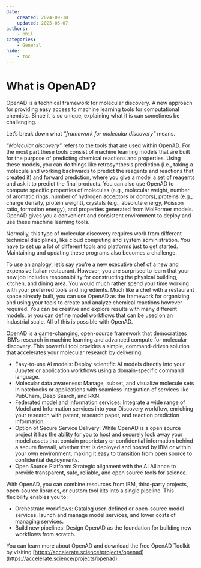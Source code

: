 ```yaml
---
date:
    created: 2024-09-18
    updated: 2025-03-07
authors:
    - phil
categories:
    - General
hide:
    - toc
---
```


# What is OpenAD?

OpenAD is a technical framework for molecular discovery. A new approach for providing easy access to machine learning tools for computational chemists. Since it is so unique, explaining what it is can sometimes be challenging.

<!-- more -->

Let’s break down what _“framework for molecular discovery”_ means.

_“Molecular discovery”_ refers to the tools that are used within OpenAD. For the most part these tools consist of machine learning models that are built for the purpose of predicting chemical reactions and properties. Using these models, you can do things like retrosynthesis prediction (i.e., taking a molecule and working backwards to predict the reagents and reactions that created it) and forward prediction, where you give a model a set of reagents and ask it to predict the final products. You can also use OpenAD to compute specific properties of molecules (e.g., molecular weight, number of aromatic rings, number of hydrogen acceptors or donors), proteins (e.g., charge density, protein weight), crystals (e.g., absolute energy, Poisson ratio, formation energy), and properties generated from MolFormer models. OpenAD gives you a convenient and consistent environment to deploy and use these machine learning tools.

Normally, this type of molecular discovery requires work from different technical disciplines, like cloud computing and system administration. You have to set up a lot of different tools and platforms just to get started. Maintaining and updating these programs also becomes a challenge.

To use an analogy, let’s say you’re a new executive chef of a new and expensive Italian restaurant. However, you are surprised to learn that your new job includes responsibility for constructing the physical building, kitchen, and dining area. You would much rather spend your time working with your preferred tools and ingredients. Much like a chef with a restaurant space already built, you can use OpenAD as the framework for organizing and using your tools to create and analyze chemical reactions however required. You can be creative and explore results with many different models, or you can define model workflows that can be used on an industrial scale. All of this is possible with OpenAD.

OpenAD is a game-changing, open-source framework that democratizes IBM’s research in machine learning and advanced compute for molecular discovery. This powerful tool provides a simple, command-driven solution that accelerates your molecular research by delivering:

-   Easy-to-use AI models: Deploy scientific AI models directly into your Jupyter or application workflows using a domain-specific command language.
-   Molecular data awareness: Manage, subset, and visualize molecule sets in notebooks or applications with seamless integration of services like PubChem, Deep Search, and RXN.
-   Federated model and information services: Integrate a wide range of Model and Information services into your Discovery workflow, enriching your research with patent, research paper, and reaction prediction information.
-   Option of Secure Service Delivery: While OpenAD is a open source project it has the ability for you to host and securely lock away your model assets that contain proprietary or confidential information behind a secure firewall, whether that is deployed and hosted by IBM or within your own environment, making it easy to transition from open source to confidential deployments.
-   Open Source Platform: Strategic alignment with the AI Alliance to provide transparent, safe, reliable, and open source tools for science.

With OpenAD, you can combine resources from IBM, third-party projects, open-source libraries, or custom tool kits into a single pipeline. This flexibility enables you to:

-   Orchestrate workflows: Catalog user-defined or open-source model services, launch and manage model services, and lower costs of managing services.
-   Build new pipelines: Design OpenAD as the foundation for building new workflows from scratch.

You can learn more about OpenAD and download the free OpenAD Toolkit by visiting [https://accelerate.science/projects/openad](https://accelerate.science/projects/openad).
